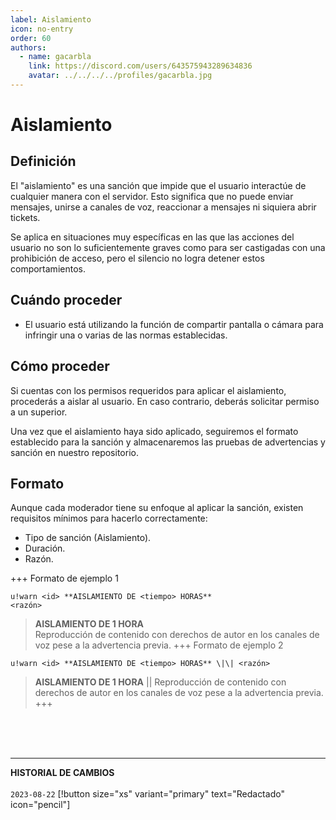 ```yaml
---
label: Aislamiento
icon: no-entry
order: 60
authors:
  - name: gacarbla
    link: https://discord.com/users/643575943289634836
    avatar: ../../../../profiles/gacarbla.jpg
---
```

# Aislamiento

## Definición
El "aislamiento" es una sanción que impide que el usuario interactúe de cualquier manera con el servidor. Esto significa que no puede enviar mensajes, unirse a canales de voz, reaccionar a mensajes ni siquiera abrir tickets.

Se aplica en situaciones muy específicas en las que las acciones del usuario no son lo suficientemente graves como para ser castigadas con una prohibición de acceso, pero el silencio no logra detener estos comportamientos.

## Cuándo proceder
- El usuario está utilizando la función de compartir pantalla o cámara para infringir una o varias de las normas establecidas.

## Cómo proceder
Si cuentas con los permisos requeridos para aplicar el aislamiento, procederás a aislar al usuario. En caso contrario, deberás solicitar permiso a un superior.

Una vez que el aislamiento haya sido aplicado, seguiremos el formato establecido para la sanción y almacenaremos las pruebas de advertencias y sanción en nuestro repositorio.

## Formato
Aunque cada moderador tiene su enfoque al aplicar la sanción, existen requisitos mínimos para hacerlo correctamente:

- Tipo de sanción (Aislamiento).
- Duración.
- Razón.

+++ Formato de ejemplo 1
```
u!warn <id> **AISLAMIENTO DE <tiempo> HORAS**
<razón>
```
> **AISLAMIENTO DE 1 HORA**<br>
> Reproducción de contenido con derechos de autor en los canales de voz pese a la advertencia previa.
+++ Formato de ejemplo 2
```
u!warn <id> **AISLAMIENTO DE <tiempo> HORAS** \|\| <razón>
```
> **AISLAMIENTO DE 1 HORA** \|\| Reproducción de contenido con derechos de autor en los canales de voz pese a la advertencia previa.
+++

<br><br><br>
** **
**HISTORIAL DE CAMBIOS**<br><br> 
`2023-08-22` [!button size="xs" variant="primary" text="Redactado" icon="pencil"]